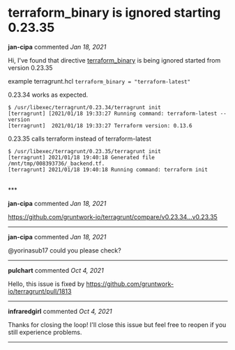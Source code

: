 # terraform_binary is ignored starting 0.23.35

**jan-cipa** commented *Jan 18, 2021*

Hi,
I've found that directive [terraform_binary](https://terragrunt.gruntwork.io/docs/reference/config-blocks-and-attributes/#terraform_binary) is being ignored started from version 0.23.35

example terragrunt.hcl
`terraform_binary = "terraform-latest"`

0.23.34 works as expected.

```
$ /usr/libexec/terragrunt/0.23.34/terragrunt init
[terragrunt] [2021/01/18 19:33:27 Running command: terraform-latest --version
[terragrunt]  2021/01/18 19:33:27 Terraform version: 0.13.6
```

0.23.35 calls terraform instead of terraform-latest
```
$ /usr/libexec/terragrunt/0.23.35/terragrunt init
[terragrunt] 2021/01/18 19:40:18 Generated file /mnt/tmp/008393736/_backend.tf.
[terragrunt] 2021/01/18 19:40:18 Running command: terraform init
```

<br />
***


**jan-cipa** commented *Jan 18, 2021*

https://github.com/gruntwork-io/terragrunt/compare/v0.23.34...v0.23.35
***

**jan-cipa** commented *Jan 18, 2021*

@yorinasub17
could you please check?
***

**pulchart** commented *Oct 4, 2021*

Hello, this issue is fixed by https://github.com/gruntwork-io/terragrunt/pull/1813
***

**infraredgirl** commented *Oct 4, 2021*

Thanks for closing the loop! I'll close this issue but feel free to reopen if you still experience problems.
***

